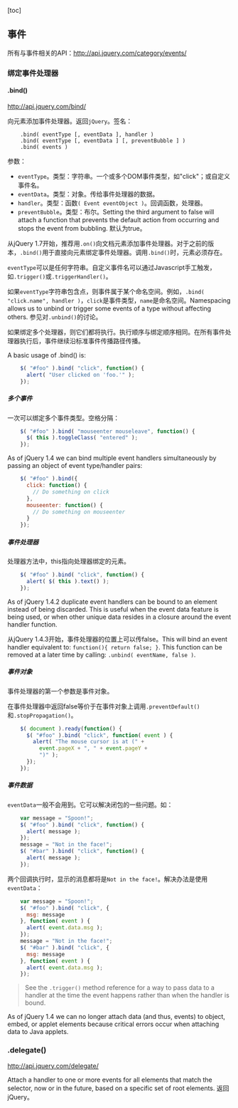 [toc]

## 事件

所有与事件相关的API：http://api.jquery.com/category/events/

### 绑定事件处理器

#### .bind()

http://api.jquery.com/bind/

向元素添加事件处理器。返回`jQuery`。签名：

```
    .bind( eventType [, eventData ], handler )
    .bind( eventType [, eventData ] [, preventBubble ] )
    .bind( events )
```

参数：

- `eventType`。类型：字符串。一个或多个DOM事件类型，如"click"；或自定义事件名。
- `eventData`。类型：对象。传给事件处理器的数据。
- `handler`。类型：函数`( Event eventObject )`。回调函数，处理器。
- `preventBubble`。类型：布尔。Setting the third argument to false will attach a function that prevents the default action from occurring and stops the event from bubbling. 默认为true。

从jQuery 1.7开始，推荐用`.on()`向文档元素添加事件处理器。对于之前的版本，`.bind()`用于直接向元素绑定事件处理器。调用`.bind()`时，元素必须存在。

`eventType`可以是任何字符串。自定义事件名可以通过Javascript手工触发，如`.trigger()`或`.triggerHandler()`。

如果`eventType`字符串包含点，则事件属于某个命名空间。例如，`.bind( "click.name", handler )`，`click`是事件类型，`name`是命名空间。Namespacing allows us to unbind or trigger some events of a type without affecting others. 参见对`.unbind()`的讨论。

如果绑定多个处理器，则它们都将执行。执行顺序与绑定顺序相同。在所有事件处理器执行后，事件继续沿标准事件传播路径传播。

A basic usage of .bind() is:

```js
    $( "#foo" ).bind( "click", function() {
      alert( "User clicked on 'foo.'" );
    });
```

##### 多个事件

一次可以绑定多个事件类型。空格分隔：

```js
    $( "#foo" ).bind( "mouseenter mouseleave", function() {
      $( this ).toggleClass( "entered" );
    });
```

As of jQuery 1.4 we can bind multiple event handlers simultaneously by passing an object of event type/handler pairs:

```js
    $( "#foo" ).bind({
      click: function() {
        // Do something on click
      },
      mouseenter: function() {
        // Do something on mouseenter
      }
    });
```

##### 事件处理器

处理器方法中，this指向处理器绑定的元素。

```js
    $( "#foo" ).bind( "click", function() {
      alert( $( this ).text() );
    });
```

As of jQuery 1.4.2 duplicate event handlers can be bound to an element instead of being discarded. This is useful when the event data feature is being used, or when other unique data resides in a closure around the event handler function.

从jQuery 1.4.3开始，事件处理器的位置上可以传false。This will bind an event handler equivalent to: `function(){ return false; }`. This function can be removed at a later time by calling: `.unbind( eventName, false )`.

##### 事件对象

事件处理器的第一个参数是事件对象。

在事件处理器中返回false等价于在事件对象上调用`.preventDefault()`和`.stopPropagation()`。

```js
    $( document ).ready(function() {
      $( "#foo" ).bind( "click", function( event ) {
        alert( "The mouse cursor is at (" +
          event.pageX + ", " + event.pageY +
          ")" );
      });
    });
```

##### 事件数据

`eventData`一般不会用到。它可以解决闭包的一些问题。如：

```js
    var message = "Spoon!";
    $( "#foo" ).bind( "click", function() {
      alert( message );
    });
    message = "Not in the face!";
    $( "#bar" ).bind( "click", function() {
      alert( message );
    });
```

两个回调执行时，显示的消息都将是`Not in the face!`。解决办法是使用`eventData`：

```js
    var message = "Spoon!";
    $( "#foo" ).bind( "click", {
      msg: message
    }, function( event ) {
      alert( event.data.msg );
    });
    message = "Not in the face!";
    $( "#bar" ).bind( "click", {
      msg: message
    }, function( event ) {
      alert( event.data.msg );
    });
```

> See the `.trigger()` method reference for a way to pass data to a handler at the time the event happens rather than when the handler is bound.

As of jQuery 1.4 we can no longer attach data (and thus, events) to object, embed, or applet elements because critical errors occur when attaching data to Java applets.

### .delegate()

http://api.jquery.com/delegate/

Attach a handler to one or more events for all elements that match the selector, now or in the future, based on a specific set of root elements. 返回jQuery。
